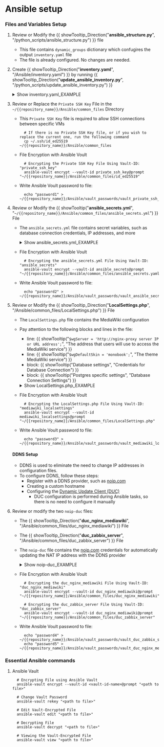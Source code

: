 # Ansible setup

### Files and Variables Setup

1. Review or Modify the {{ showTooltip_Direction("**ansible_structure.py**", "/python_scripts/ansible_structure.py") }} file

    - This file contains ``dynamic_groups`` dictionary which confugires the output ``inventory.yaml`` file
    - The file is already configured. No changes are needed.

2. Create {{ showTooltip_Direction("**inventory.yaml**", "/Ansible/inventory.yaml") }} by running {{ showTooltip_Direction("**update_ansible_inventory.py**", "/python_scripts/update_ansible_inventory.py") }}   

    <details class="external_code_rendering">
    <summary>Show inventory.yaml_EXAMPLE</summary>

         --8<-- "docs/assets/files/examples/inventory.yaml_EXAMPLE"
    
    </details>

3. Review or Replace the ``Private SSH Key`` File in the ``~/{{repository_name}}/Ansible/common_files`` Directory

    - This ``Private SSH Key`` file is required to allow SSH connections between specific VMs

            # If there is no Private SSH Key file, or if you wish to replace the current one, run the following command
            cp ~/.ssh/id_ed25519 ~/{{repository_name}}/Ansible/common_files
    
    - File Encryption with Ansible Voult 

            # Encrypting the Private SSH Key File Using Vault-ID: "private_ssh_key"
            ansible-vault encrypt --vault-id private_ssh_key@prompt "~/{{repository_name}}/Ansible/common_files/id_ed25519"

    - Write Ansible Voult password to file:

            echo "password1" > ~/{{repository_name}}/Ansible/vault_passwords/vault_private_ssh_key.txt

4. Review or Modify the {{ showTooltip("**ansible_secrets.yml**", "``~/{{repository_name}}/Ansible/common_files/ansible_secrets.yml``") }} File

    - The ``ansible_secrets.yml`` file contains secret variables, such as database connection credentials, IP addresses, and more

        <details class="external_code_rendering">
        <summary>Show ansible_secrets.yml_EXAMPLE</summary>

             --8<-- "docs/assets/files/examples/ansible_secrets.yml_EXAMPLE"
    
        </details>

    - File Encryption with Ansible Voult 

            # Encrypting the ansible_secrets.yml File Using Vault-ID: "ansible_secrets"
            ansible-vault encrypt --vault-id ansible_secrets@prompt "~/{{repository_name}}/Ansible/common_files/ansible_secrets.yaml"

    - Write Ansible Voult password to file:

            echo "password2" > ~/{{repository_name}}/Ansible/vault_passwords/vault_ansible_secrets.txt

5. Review or Modify the {{ showTooltip_Direction("**LocalSettings.php**", "/Ansible/common_files/LocalSettings.php") }} File

    - The ``LocalSettings.php`` file contains the MediaWiki configuration
    - Pay attention to the following blocks and lines in the file:
    
        - line: {{ showTooltip("``$wgServer = 'http://nginx-proxy server IP or URL address';``", "The address that users will use to access the MediaWiki service") }}
        - line: {{ showTooltip("``$wgDefaultSkin = 'monobook';``", "The theme MediaWiki service") }}
        - block: {{ showTooltip("Database settings", "Credentials for Database Connection") }}
        - block: {{ showTooltip("Postgres specific settings", "Database Connection Settings") }}

        <details class="external_code_rendering">
        <summary>Show LocalSettings.php_EXAMPLE</summary>

             --8<-- "docs/assets/files/examples/LocalSettings.php_EXAMPLE"
    
        </details>

    - File Encryption with Ansible Voult 

            # Encrypting the LocalSettings.php File Using Vault-ID: "mediawiki_localsettings"
            ansible-vault encrypt --vault-id mediawiki_localsettings@prompt "~/{{repository_name}}/Ansible/common_files/LocalSettings.php"

    - Write Ansible Voult password to file:

            echo "password3" > ~/{{repository_name}}/Ansible/vault_passwords/vault_mediawiki_localsettings.txt  


    #### DDNS Setup
    
    - DDNS is used to eliminate the need to change IP addresses in configuration files.
    - To configure DDNS, follow these steps:
        - Register with a DDNS provider, such as [noip.com](https://www.noip.com/)
        - Creating a custom hostname
        - Configuring the [Dynamic Update Client (DUC)](https://www.noip.com/support/knowledgebase/install-linux-3-x-dynamic-update-client-duc#install_from_source)
            - DUC configuration is performed during Ansible tasks, so there is no need to configure it manually

6. Review or modify the two ``noip-duc`` files:
    - The {{ showTooltip_Direction("**duc_nginx_mediawiki**", "/Ansible/common_files/duc_nginx_mediawiki") }} File
    - The {{ showTooltip_Direction("**duc_zabbix_server**", "/Ansible/common_files/duc_zabbix_server") }} File

    - The ``noip-duc`` file contains the [noip.com](https://www.noip.com/) credentials for automatically updating the NAT IP address with the DDNS provider

        <details class="external_code_rendering">
        <summary>Show noip-duc_EXAMPLE</summary>

             --8<-- "docs/assets/files/examples/noip_duc_EXAMPLE"
    
        </details>

    - File Encryption with Ansible Voult 

            # Encrypting the duc_nginx_mediawiki File Using Vault-ID: "duc_nginx_mediawiki"
            ansible-vault encrypt --vault-id duc_nginx_mediawiki@prompt "~/{{repository_name}}/Ansible/common_files/duc_nginx_mediawiki"

            # Encrypting the duc_zabbix_server File Using Vault-ID: "duc_zabbix_server"
            ansible-vault encrypt --vault-id duc_nginx_mediawiki@prompt "~/{{repository_name}}/Ansible/common_files/duc_zabbix_server"


    - Write Ansible Voult password to file:

            echo "password4" > ~/{{repository_name}}/Ansible/vault_passwords/vault_duc_zabbix_server.txt
            echo "password5" > ~/{{repository_name}}/Ansible/vault_passwords/vault_duc_nginx_mediawiki.txt



### Essential Ansible commands

1. Ansible Vault

         # Encrypting File using Ansible Vault 
         ansible-vault encrypt --vault-id <vault-id-name>@prompt "<path to file>"

         # Change Vault Password
         ansible-vault rekey "<path to file>"

         # Edit Vault-Encrypted File
         ansible-vault edit "<path to file>"

         # Decrypting File 
         ansible-vault decrypt "<path to file>"
         
         # Viewing the Vault-Encrypted File
         ansible-vault view "<path to file>"


